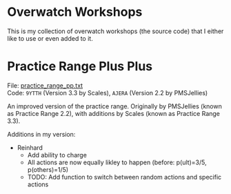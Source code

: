 # Overwatch Workshops

This is my collection of overwatch workshops (the source code) that I either like to use or even added to it.

# Practice Range Plus Plus

File: [practice_range_pp.txt](src/main/ow/practice_range_pp.txt) \
Code: `9YTTH` (Version 3.3 by Scales), `AJERA` (Version 2.2 by PMSJellies)

An improved version of the practice range. Originally by PMSJellies (known as Practice Range 2.2), with additions by
Scales (known as Practice Range 3.3).

Additions in my version:
* Reinhard
  * Add ability to charge
  * All actions are now equally likley to happen (before: p(ult)=3/5, p(others)=1/5)
  * TODO: Add function to switch between random actions and specific actions
